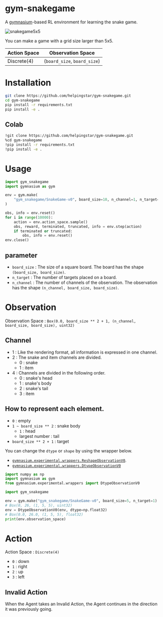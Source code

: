 # gym-snakegame
A [gymnasium](https://github.com/Farama-Foundation/Gymnasium)-based RL environment for learning the snake game.

![snakegame5x5](https://user-images.githubusercontent.com/54899900/225275703-646f8f42-62dd-4b0d-b527-aaf93ba6e1f7.gif)

You can make a game with a grid size larger than 5x5.

| Action Space | Observation Space |
|--------------|-------------------|
|  Discrete(4) | (`board_size`, `board_size`)  |

# Installation
```bash
git clone https://github.com/helpingstar/gym-snakegame.git
cd gym-snakegame
pip install -r requirements.txt
pip install -e .
```

## Colab

```bash
!git clone https://github.com/helpingstar/gym-snakegame.git
%cd gym-snakegame
!pip install -r requirements.txt
!pip install -e .
```

# Usage
```python
import gym_snakegame
import gymnasium as gym

env = gym.make(
    "gym_snakegame/SnakeGame-v0", board_size=10, n_channel=1, n_target=1, render_mode='human'
)

obs, info = env.reset()
for i in range(10000):
    action = env.action_space.sample()
    obs, reward, terminated, truncated, info = env.step(action)
    if terminated or truncated:
        obs, info = env.reset()
env.close()
```
## parameter
* `board_size` : The size of a square board. The board has the shape `(board_size, board_size)`.
* `n_target` : The number of targets placed on a board.
* `n_channel` : The number of channels of the observation. The observation has the shape `(n_channel, board_size, board_size)`.

# Observation

Observation Space : `Box(0.0, board_size ** 2 + 1, (n_channel, board_size, board_size), uint32)`

## Channel
* 1 : Like the rendering format, all information is expressed in one channel.
* 2 : The snake and item channels are divided.
  * 0 : snake
  * 1 : item
* 4 : Channels are divided in the following order.
  * 0 : snake's head
  * 1 : snake's body
  * 2 : snake's tail
  * 3 : item

## How to represent each element.
* `0` : empty
* `1 ~ board_size ** 2` : snake body
  * `1` : head
  * largest number : tail
* `board_size ** 2 + 1` : target


You can change the `dtype` or `shape` by using the wrapper below.

* [`gymnasium.experimental.wrappers.ReshapeObservationV0`](https://gymnasium.farama.org/api/experimental/wrappers/#gymnasium.experimental.wrappers.ReshapeObservationV0).
* [`gymnasium.experimental.wrappers.DtypeObservationV0`](https://gymnasium.farama.org/api/experimental/wrappers/#gymnasium.experimental.wrappers.DtypeObservationV0)

```python
import numpy as np
import gymnasium as gym
from gymnasium.experimental.wrappers import DtypeObservationV0

import gym_snakegame

env = gym.make("gym_snakegame/SnakeGame-v0", board_size=5, n_target=1)
# Box(0, 26, (1, 5, 5), uint32)
env = DtypeObservationV0(env, dtype=np.float32)
# Box(0.0, 26.0, (1, 5, 5), float32)
print(env.observation_space)
```


# Action

Action Space : `Discrete(4)`

* `0` : down
* `1` : right
* `2` : up
* `3` : left


## Invalid Action

When the Agent takes an Invalid Action, the Agent continues in the direction it was previously going.